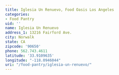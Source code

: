 ```yaml
---
title: Iglesia Un Renuevo, Food Oasis Los Angeles
categories:
- Food Pantry
uid: ''
name: Iglesia Un Renuevo
address_1: 13216 Fairford Ave.
city: Norwalk
state: CA
zipcode: '90650'
phone: 562.743.4611
latitude: '33.9109635'
longitude: "-118.0946044"
uri: "/food-pantry/iglesia-un-renuevo/"
---
```


